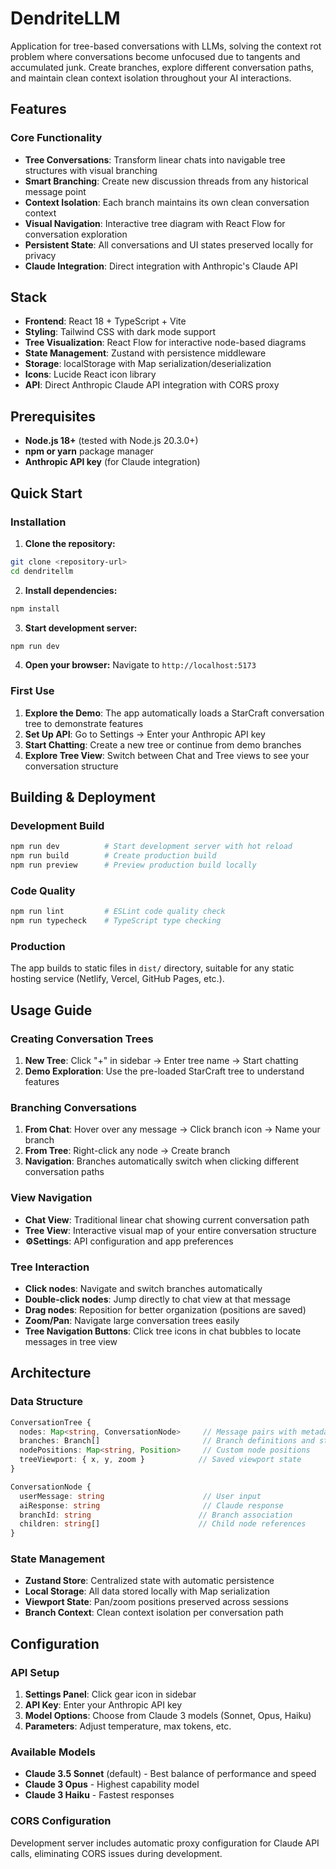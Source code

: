 # DendriteLLM

Application for tree-based conversations with LLMs, solving the context rot problem where conversations become unfocused due to tangents and accumulated junk. Create branches, explore different conversation paths, and maintain clean context isolation throughout your AI interactions.

## Features

### Core Functionality
- **Tree Conversations**: Transform linear chats into navigable tree structures with visual branching
- **Smart Branching**: Create new discussion threads from any historical message point
- **Context Isolation**: Each branch maintains its own clean conversation context
- **Visual Navigation**: Interactive tree diagram with React Flow for conversation exploration
- **Persistent State**: All conversations and UI states preserved locally for privacy
- **Claude Integration**: Direct integration with Anthropic's Claude API

## Stack

- **Frontend**: React 18 + TypeScript + Vite
- **Styling**: Tailwind CSS with dark mode support
- **Tree Visualization**: React Flow for interactive node-based diagrams
- **State Management**: Zustand with persistence middleware
- **Storage**: localStorage with Map serialization/deserialization
- **Icons**: Lucide React icon library
- **API**: Direct Anthropic Claude API integration with CORS proxy

## Prerequisites

- **Node.js 18+** (tested with Node.js 20.3.0+)
- **npm or yarn** package manager
- **Anthropic API key** (for Claude integration)

## Quick Start

### Installation

1. **Clone the repository:**
```bash
git clone <repository-url>
cd dendritellm
```

2. **Install dependencies:**
```bash
npm install
```

3. **Start development server:**
```bash
npm run dev
```

4. **Open your browser:**
Navigate to `http://localhost:5173`

### First Use

1. **Explore the Demo**: The app automatically loads a StarCraft conversation tree to demonstrate features
2. **Set Up API**: Go to Settings → Enter your Anthropic API key
3. **Start Chatting**: Create a new tree or continue from demo branches
4. **Explore Tree View**: Switch between Chat and Tree views to see your conversation structure

## Building & Deployment

### Development Build
```bash
npm run dev          # Start development server with hot reload
npm run build        # Create production build
npm run preview      # Preview production build locally
```

### Code Quality
```bash
npm run lint         # ESLint code quality check
npm run typecheck    # TypeScript type checking
```

### Production
The app builds to static files in `dist/` directory, suitable for any static hosting service (Netlify, Vercel, GitHub Pages, etc.).

## Usage Guide

### Creating Conversation Trees

1. **New Tree**: Click "+" in sidebar → Enter tree name → Start chatting
2. **Demo Exploration**: Use the pre-loaded StarCraft tree to understand features

### Branching Conversations

1. **From Chat**: Hover over any message → Click branch icon → Name your branch
2. **From Tree**: Right-click any node → Create branch
3. **Navigation**: Branches automatically switch when clicking different conversation paths

### View Navigation

- **Chat View**: Traditional linear chat showing current conversation path
- **Tree View**: Interactive visual map of your entire conversation structure  
- **⚙Settings**: API configuration and app preferences

### Tree Interaction

- **Click nodes**: Navigate and switch branches automatically
- **Double-click nodes**: Jump directly to chat view at that message
- **Drag nodes**: Reposition for better organization (positions are saved)
- **Zoom/Pan**: Navigate large conversation trees easily
- **Tree Navigation Buttons**: Click tree icons in chat bubbles to locate messages in tree view

## Architecture

### Data Structure
```typescript
ConversationTree {
  nodes: Map<string, ConversationNode>     // Message pairs with metadata
  branches: Branch[]                       // Branch definitions and state  
  nodePositions: Map<string, Position>     // Custom node positions
  treeViewport: { x, y, zoom }            // Saved viewport state
}

ConversationNode {
  userMessage: string                      // User input
  aiResponse: string                       // Claude response
  branchId: string                        // Branch association
  children: string[]                      // Child node references
}
```

### State Management
- **Zustand Store**: Centralized state with automatic persistence
- **Local Storage**: All data stored locally with Map serialization
- **Viewport State**: Pan/zoom positions preserved across sessions
- **Branch Context**: Clean context isolation per conversation path

## Configuration

### API Setup
1. **Settings Panel**: Click gear icon in sidebar
2. **API Key**: Enter your Anthropic API key
3. **Model Options**: Choose from Claude 3 models (Sonnet, Opus, Haiku)
4. **Parameters**: Adjust temperature, max tokens, etc.

### Available Models
- **Claude 3.5 Sonnet** (default) - Best balance of performance and speed
- **Claude 3 Opus** - Highest capability model
- **Claude 3 Haiku** - Fastest responses

### CORS Configuration
Development server includes automatic proxy configuration for Claude API calls, eliminating CORS issues during development.
